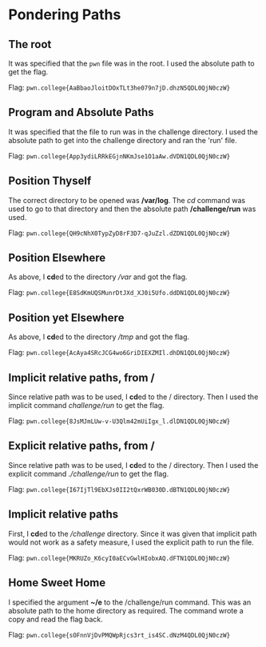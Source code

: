 # Pondering Paths

## The root
It was specified that the `pwn` file was in the root. I used the absolute path to get the flag.

Flag: `pwn.college{AaBbaoJloitDOxTLt3he079n7jD.dhzN5QDL0QjN0czW}`


## Program and Absolute Paths
It was specified that the file to run was in the challenge directory. I used the absolute path to get into the challenge directory and ran the 'run' file. 

Flag: `pwn.college{App3ydiLRRkEGjnNKmJse1O1aAw.dVDN1QDL0QjN0czW}`


## Position Thyself
The correct directory to be opened was **/var/log**. The *cd* command was used to go to that directory and then the absolute path **/challenge/run** was used.

Flag: `pwn.college{QH9cNhX0TypZyD8rF3D7-qJuZzl.dZDN1QDL0QjN0czW}`


## Position Elsewhere
As above, I **cd**ed to the directory */var* and got the flag.

Flag: `pwn.college{E8SdKmUQSMunrDtJXd_XJ0i5Ufo.ddDN1QDL0QjN0czW}`


## Position yet Elsewhere
As above, I **cd**ed to the directory */tmp* and got the flag.

Flag: `pwn.college{AcAya4SRcJCG4wo6GriDIEXZMIl.dhDN1QDL0QjN0czW}`


## Implicit relative paths, from /
Since relative path was to be used, I **cd**ed to the / directory. Then I used the implicit command *challenge/run* to get the flag.

Flag: `pwn.college{8JsMJmLUw-v-U3Qlm42mUiIgx_l.dlDN1QDL0QjN0czW}`


## Explicit relative paths, from /
Since relative path was to be used, I **cd**ed to the / directory. Then I used the explicit command *./challenge/run* to get the flag.

Flag: `pwn.college{I67IjTl9EbXJs0II2tQxrWB030D.dBTN1QDL0QjN0czW}`


## Implicit relative paths
First, I **cd**ed to the */challenge* directory. Since it was given that implicit path would not work as a safety measure, I used the explicit path to run the file.

Flag: `pwn.college{MKRUZo_K6cyI0aECvGwlHIobxAQ.dFTN1QDL0QjN0czW}`


## Home Sweet Home
I specified the argument **~/e** to the /challenge/run command. This was an absolute path to the home directory as required. The command wrote a copy and read the flag back.

Flag: `pwn.college{sOFnnVjDvPMQWpRjcs3rt_is4SC.dNzM4QDL0QjN0czW}`